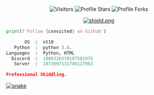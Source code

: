 <p align="center"><img src="https://gpvc.arturio.dev/cxnvicted" alt="Visitors"></a>
<img src="https://img.shields.io/badge/dynamic/json?&label=Total%20Stars&color=bb2527&style=flat&style=for-the-badge&query=%24.stars&url=https://api.github-star-counter.workers.dev/user/cxnvicted" alt="Profile Stars"></a>
<img src="https://img.shields.io/badge/dynamic/json?&label=Total%20Forks&color=bb2527&style=flat&style=for-the-badge&query=%24.forks&url=https://api.github-star-counter.workers.dev/user/cxnvicted" alt="Profile Forks"></a>
<p align="center"><a href="https://discord.gg/VXCw36PdSr" target="_blank"><img src="https://discordapp.com/api/guilds/1073997131746127963/widget.png?style=shield" alt="shield.png"></a></p></p>

```python
print(f'Follow {cxnvicted} on Github')
```

```python
       OS  :  nt10
   Python  :  python 3.8.
Languages  :  Python, HTML
  Discord  :  1086326370197581975
   Server  :  1073997131746127963
```

```json
Professional Skiddling.
```

<a href="https://discord.gg/S7sb24pCzn" target="_blank"><img src="https://github.com/cxnvicted/cxnvicted/blob/output/github-contribution-grid-snake.svg" alt="snake"></a>
